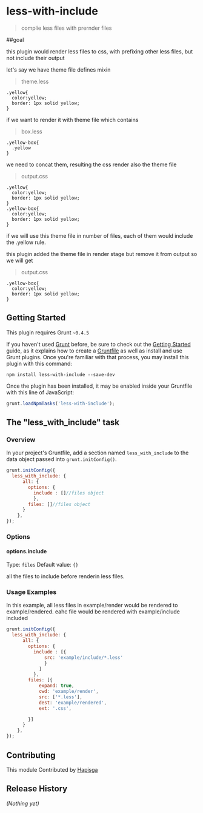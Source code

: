 # less-with-include

> complie less files with prernder files

##goal

this plugin would render less files to css, with prefixing other less files, but not include their output

let's say we have theme file defines mixin
> theme.less
```
.yellow{
  color:yellow;
  border: 1px solid yellow;
}

```

if we want to render it with theme file which contains
> box.less
```
.yellow-box{
  .yellow
}
```
we need to concat them, resulting the css render also the theme file

> output.css
```
.yellow{
  color:yellow;
  border: 1px solid yellow;
}
.yellow-box{
  color:yellow;
  border: 1px solid yellow;
}
```

if we will use this theme file in number of files, each of them would include the .yellow rule.

this plugin added the theme file in render stage but remove it from output so we will get 
> output.css
```
.yellow-box{
  color:yellow;
  border: 1px solid yellow;
}
```


## Getting Started
This plugin requires Grunt `~0.4.5`

If you haven't used [Grunt](http://gruntjs.com/) before, be sure to check out the [Getting Started](http://gruntjs.com/getting-started) guide, as it explains how to create a [Gruntfile](http://gruntjs.com/sample-gruntfile) as well as install and use Grunt plugins. Once you're familiar with that process, you may install this plugin with this command:

```shell
npm install less-with-include --save-dev
```

Once the plugin has been installed, it may be enabled inside your Gruntfile with this line of JavaScript:

```js
grunt.loadNpmTasks('less-with-include');
```

## The "less_with_include" task

### Overview
In your project's Gruntfile, add a section named `less_with_include` to the data object passed into `grunt.initConfig()`.

```js
grunt.initConfig({
  less_with_include: {
      all: {
        options: {
          include : []//files object
          },
        files: []//files object
      }
    },
});
```

### Options

#### options.include
Type: `files`
Default value: `{}`

all the files to include before renderin less files.

### Usage Examples

In this example, all less files in example/render would be rendered to example/rendered. eahc file would be rendered with example/include included

```js
grunt.initConfig({
  less_with_include: {
      all: {
        options: {
          include : [{
              src: 'example/include/*.less'
              }
            ]
          },
        files: [{
            expand: true,       
            cwd: 'example/render', 
            src: ['*.less'], 
            dest: 'example/rendered', 
            ext: '.css',   

        }]
      }
    },
});
```

## Contributing
This module Contributed by [Hapisga](http://hapisga.co.il/)

## Release History
_(Nothing yet)_
